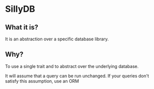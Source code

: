 # SillyDB
## What it is?

It is an abstraction over a specific database library.

## Why?
To use a single trait and to abstract over the underlying database.

It will assume that a query can be run unchanged. If your queries don't satisfy this assumption, use an ORM